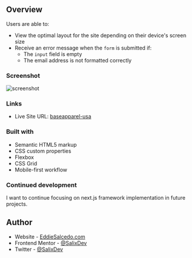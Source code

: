 ## Overview

Users are able to:

- View the optimal layout for the site depending on their device's screen size
 - Receive an error message when the `form` is submitted if:
   - The `input` field is empty
   - The email address is not formatted correctly

### Screenshot

![screenshot](https://res.cloudinary.com/dz209s6jk/image/upload/q_auto:good,w_900/Challenges/oxwdbpj64r1au0gp1frc.jpg)


### Links

- Live Site URL: [baseapparel-usa](https://baseapparel-usa.netlify.app/)

<!-- ## My process -->

### Built with

- Semantic HTML5 markup
- CSS custom properties
- Flexbox
- CSS Grid
- Mobile-first workflow

<!-- ### What I learned -->


### Continued development

I want to continue focusing on next.js framework implementation in future projects.

<!-- ### Useful resources

- [Example resource 1](https://www.example.com) - This helped me for XYZ reason. I really liked this pattern and will use it going forward.
- [Example resource 2](https://www.example.com) - This is an amazing article which helped me finally understand XYZ. I'd recommend it to anyone still learning this concept. -->


## Author

- Website - [EddieSalcedo.com](https://wwww.eddiesalcedo.com)
- Frontend Mentor - [@SalixDev](https://www.frontendmentor.io/profile/SalixDev)
- Twitter - [@SalixDev](https://www.twitter.com/salixdev)
